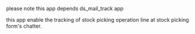   please note this app depends ds_mail_track app

  this app enable the tracking of stock picking operation line at stock picking form's chatter.
